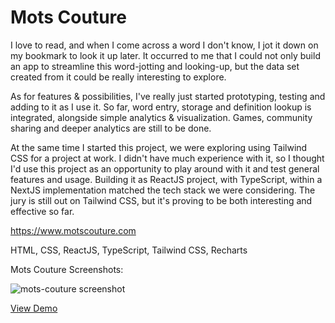 # Mots Couture

I love to read, and when I come across a word I don't know, I jot it down on my bookmark to look it up later. It occurred to me that I could not only build an app to streamline this word-jotting and looking-up, but the data set created from it could be really interesting to explore.

As for features & possibilities, I've really just started prototyping, testing and adding to it as I use it. So far, word entry, storage and definition lookup is integrated, alongside simple analytics & visualization. Games, community sharing and deeper analytics are still to be done.

At the same time I started this project, we were exploring using Tailwind CSS for a project at work. I didn't have much experience with it, so I thought I'd use this project as an opportunity to play around with it and test general features and usage. Building it as ReactJS project, with TypeScript, within a NextJS implementation matched the tech stack we were considering. The jury is still out on Tailwind CSS, but it's proving to be both interesting and effective so far.

https://www.motscouture.com

HTML, CSS, ReactJS, TypeScript, Tailwind CSS, Recharts

Mots Couture Screenshots:

![mots-couture screenshot](https://www.dalesmith.com/temp/motscouture_screenshot.png)
 
[View Demo](https://www.motscouture.com)

